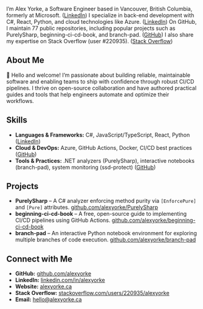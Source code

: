 I’m Alex Yorke, a Software Engineer based in Vancouver, British Columbia, formerly at Microsoft. ([LinkedIn](https://ca.linkedin.com/in/alexyorke?utm_source=chatgpt.com)) I specialize in back-end development with C#, React, Python, and cloud technologies like Azure. ([LinkedIn](https://ca.linkedin.com/in/alexyorke?utm_source=chatgpt.com)) On GitHub, I maintain 77 public repositories, including popular projects such as PurelySharp, beginning-ci-cd-book, and branch-pad. ([GitHub](https://github.com/alexyorke?utm_source=chatgpt.com)) I also share my expertise on Stack Overflow (user #220935). ([Stack Overflow](https://stackoverflow.com/users/220935/alexyorke))

## About Me

👋 Hello and welcome! I’m passionate about building reliable, maintainable software and enabling teams to ship with confidence through robust CI/CD pipelines. I thrive on open-source collaboration and have authored practical guides and tools that help engineers automate and optimize their workflows.

## Skills

* **Languages & Frameworks:** C#, JavaScript/TypeScript, React, Python ([LinkedIn](https://ca.linkedin.com/in/alexyorke?utm_source=chatgpt.com))  
* **Cloud & DevOps:** Azure, GitHub Actions, Docker, CI/CD best practices ([GitHub](https://github.com/alexyorke?utm_source=chatgpt.com))  
* **Tools & Practices:** .NET analyzers (PurelySharp), interactive notebooks (branch-pad), system monitoring (ssd-protect) ([GitHub](https://github.com/alexyorke?utm_source=chatgpt.com))  

## Projects

* **PurelySharp** – A C# analyzer enforcing method purity via `[EnforcePure]` and `[Pure]` attributes. [github.com/alexyorke/PurelySharp](https://github.com/alexyorke/PurelySharp)  
* **beginning-ci-cd-book** – A free, open-source guide to implementing CI/CD pipelines using GitHub Actions. [github.com/alexyorke/beginning-ci-cd-book](https://github.com/alexyorke/beginning-ci-cd-book)  
* **branch-pad** – An interactive Python notebook environment for exploring multiple branches of code execution. [github.com/alexyorke/branch-pad](https://github.com/alexyorke/branch-pad)  

## Connect with Me

* **GitHub:** [github.com/alexyorke](https://github.com/alexyorke?utm_source=chatgpt.com)  
* **LinkedIn:** [linkedin.com/in/alexyorke](https://ca.linkedin.com/in/alexyorke?utm_source=chatgpt.com)  
* **Website:** [alexyorke.ca](https://alexyorke.github.io)  
* **Stack Overflow:** [stackoverflow.com/users/220935/alexyorke](https://stackoverflow.com/users/220935/alexyorke)  
* **Email:** [hello@alexyorke.ca](mailto:yorkeac@gmail.com)  
